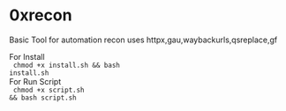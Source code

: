 # 0xrecon
Basic Tool for automation recon uses httpx,gau,waybackurls,qsreplace,gf

For Install <br/>
<code> chmod +x install.sh && bash install.sh </code> <br/>
For Run Script <br/>
<code> chmod +x script.sh && bash script.sh </code>
